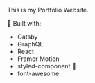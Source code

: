 This is my Portfolio Website.

🧰 Built with:

- Gatsby
- GraphQL
- React
- Framer Motion
- styled-component 💅
- font-awesome
